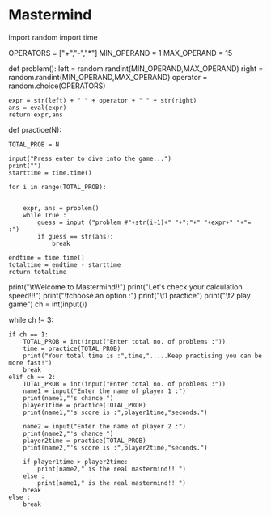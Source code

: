 # Mastermind
import random 
import time

OPERATORS = ["+","-","*"]
MIN_OPERAND = 1
MAX_OPERAND = 15



def problem():
    left = random.randint(MIN_OPERAND,MAX_OPERAND)
    right = random.randint(MIN_OPERAND,MAX_OPERAND)
    operator = random.choice(OPERATORS)

    expr = str(left) + " " + operator + " " + str(right)
    ans = eval(expr)
    return expr,ans

def practice(N):

    TOTAL_PROB = N

    input("Press enter to dive into the game...")
    print("")
    starttime = time.time()

    for i in range(TOTAL_PROB):

        
        expr, ans = problem()
        while True :
            guess = input ("problem #"+str(i+1)+" "+":"+" "+expr+" "+"= :")
            if guess == str(ans):
                break

    endtime = time.time()
    totaltime = endtime - starttime
    return totaltime

print("\tWelcome to Mastermind!!")
print("Let's check your calculation speed!!!")
print("\tchoose an option :")
print("\t1 practice")
print("\t2 play game")
ch = int(input())

while ch != 3:

    if ch == 1:
        TOTAL_PROB = int(input("Enter total no. of problems :"))
        time = practice(TOTAL_PROB)
        print("Your total time is :",time,".....Keep practising you can be more fast!")
        break
    elif ch == 2:
        TOTAL_PROB = int(input("Enter total no. of problems :"))
        name1 = input("Enter the name of player 1 :")
        print(name1,"'s chance ")
        player1time = practice(TOTAL_PROB)
        print(name1,"'s score is :",player1time,"seconds.")

        name2 = input("Enter the name of player 2 :")
        print(name2,"'s chance ")
        player2time = practice(TOTAL_PROB)
        print(name2,"'s score is :",player2time,"seconds.")

        if player1time > player2time:
            print(name2," is the real mastermind!! ")
        else :
            print(name1," is the real mastermind!! ")
        break
    else :
        break
